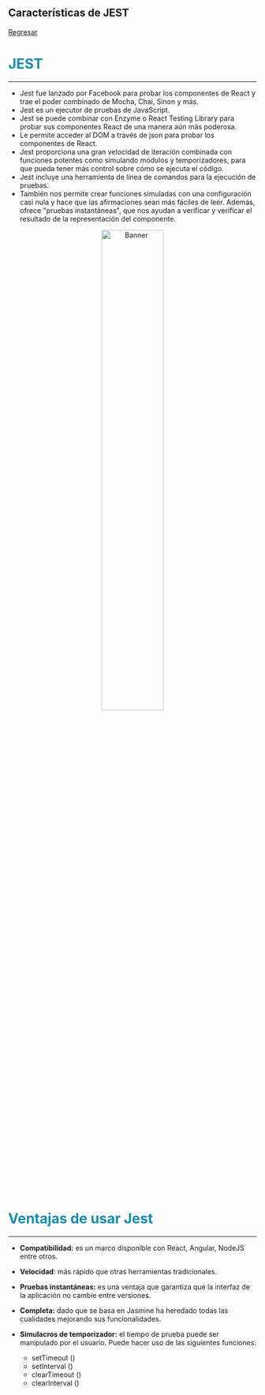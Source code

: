 ## Características de JEST

[Regresar](/CodingBootcampsESPOL-FPR/)

<span style="color: #188eac"> JEST </span>
===========

* * *

* Jest fue lanzado por Facebook para probar los componentes de React y trae el poder combinado de Mocha, Chai, Sinon y más.
* Jest es un ejecutor de pruebas de JavaScript.
* Jest se puede combinar con Enzyme o React Testing Library para probar sus componentes React de una manera aún más poderosa.
* Le permite acceder al DOM a través de json para probar los componentes de React.
* Jest proporciona una gran velocidad de iteración combinada con funciones potentes como simulando módulos y temporizadores, para que pueda tener más control sobre cómo se ejecuta el código.
* Jest incluye una herramienta de línea de comandos para la ejecución de pruebas.
* También nos permite crear funciones simuladas con una configuración casi nula y hace que las afirmaciones sean más fáciles de leer. Además, ofrece "pruebas instantáneas", que nos ayudan a verificar y verificar el resultado de la representación del componente.

<p align="center">
<img src="https://jestjs.io/img/opengraph.png" width="50%" alt="Banner"/>
</p>

<span style="color: #188eac"> Ventajas de usar Jest </span>
===========

* * *

* **Compatibilidad:** es un marco disponible con React, Angular, NodeJS entre otros.
* **Velocidad**: más rápido que otras herramientas tradicionales. 
* **Pruebas instantáneas:** es una ventaja que garantiza que la interfaz de la aplicación no cambie entre versiones.
* **Completa:** dado que se basa en Jasmine ha heredado todas las cualidades mejorando sus funcionalidades.
* **Simulacros de temporizador:** el tiempo de prueba puede ser manipulado por el usuario. Puede hacer uso de las siguientes funciones:

    * setTimeout ()
    * setInterval ()
    * clearTimeout ()
    * clearInterval ()